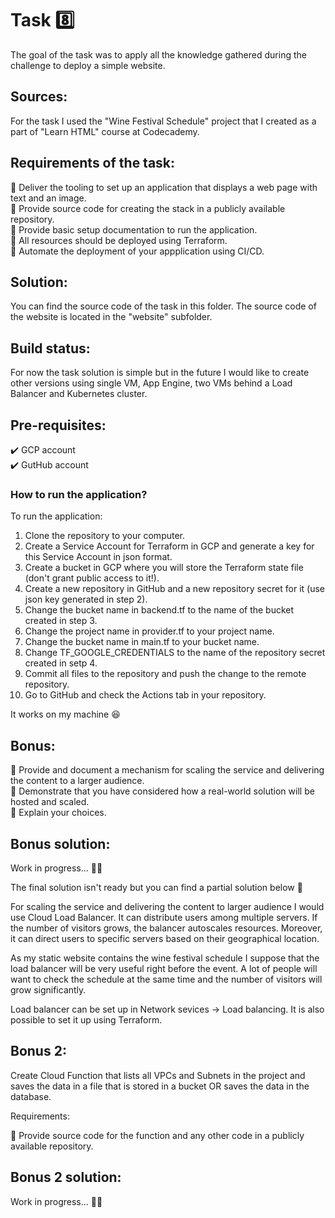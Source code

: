 # Task 8️⃣

The goal of the task was to apply all the knowledge gathered during the challenge to deploy a simple website.
 
## Sources:
 
For the task I used the "Wine Festival Schedule" project that I created as a part of "Learn HTML" course at Codecademy.
 
## Requirements of the task:
 
:small_orange_diamond: Deliver the tooling to set up an application that displays a web page with text and an image.</br>
:small_orange_diamond: Provide source code for creating the stack in a publicly available repository.</br>
:small_orange_diamond: Provide basic setup documentation to run the application.</br>
:small_orange_diamond: All resources should be deployed using Terraform.</br>
:small_orange_diamond: Automate the deployment of your appplication using CI/CD.
 
## Solution:
 
You can find the source code of the task in this folder. The source code of the website is located in the "website" subfolder.
 
## Build status:
 
For now the task solution is simple but in the future I would like to create other versions using single VM, App Engine, two VMs behind a Load Balancer and Kubernetes cluster.
 
## Pre-requisites:
 
:heavy_check_mark: GCP account</br>
:heavy_check_mark: GutHub account
 
### How to run the application?
 
To run the application:
1. Clone the repository to your computer.
2. Create a Service Account for Terraform in GCP and generate a key for this Service Account in json format.
3. Create a bucket in GCP where you will store the Terraform state file (don't grant public access to it!).
4. Create a new repository in GitHub and a new repository secret for it (use json key generated in step 2).
5. Change the bucket name in backend.tf to the name of the bucket created in step 3.
6. Change the project name in provider.tf to your project name.
7. Change the bucket name in main.tf to your bucket name.
8. Change TF_GOOGLE_CREDENTIALS to the name of the repository secret created in setp 4.
9. Commit all files to the repository and push the change to the remote repository.
10. Go to GitHub and check the Actions tab in your repository.
 
It works on my machine :satisfied:
 
## Bonus:
 
:small_blue_diamond: Provide and document a mechanism for scaling the service and delivering the content to a larger audience.</br>
:small_blue_diamond: Demonstrate that you have considered how a real-world solution will be hosted and scaled.</br>
:small_blue_diamond: Explain your choices.
 
## Bonus solution:
 
Work in progress... :woman_technologist:
 
The final solution isn't ready but you can find a partial solution below 🚧
 
For scaling the service and delivering the content to larger audience I would use Cloud Load Balancer. It can distribute users among multiple servers. If the number of visitors grows, the balancer autoscales resources. Moreover, it can direct users to specific servers based on their geographical location.
 
As my static website contains the wine festival schedule I suppose that the load balancer will be very useful right before the event. A lot of people will want to check the schedule at the same time and the number of visitors will grow significantly.
 
Load balancer can be set up in Network sevices -> Load balancing. It is also possible to set it up using Terraform.
 
## Bonus 2:
 
Create Cloud Function that lists all VPCs and Subnets in the project and saves the data in a file that is stored in a bucket OR saves the data in the database.
 
Requirements:
 
:small_orange_diamond: Provide source code for the function and any other code in a publicly available repository.
 
## Bonus 2 solution:
 
Work in progress... :woman_technologist:
